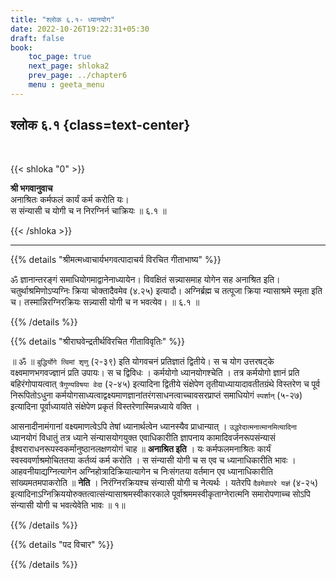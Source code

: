 ```yaml
---
title: "श्लोक ६.१- ध्यानयोग"
date: 2022-10-26T19:22:31+05:30
draft: false
book:
    toc_page: true
    next_page: shloka2
    prev_page: ../chapter6
    menu : geeta_menu
---
```




## श्लोक ६.१ {class=text-center}

<br/>

{{< shloka  "0"  >}}

**श्री भगवानुवाच**  
अनाश्रितः कर्मफलं कार्यं कर्म करोति यः।    
स संन्यासी च योगी च न निरग्निर्न चाक्रियः ॥ ६.१ ॥

{{< /shloka >}}

---


{{% details "श्रीमत्मध्वाचार्यभगवत्पादाचर्य विरचित  गीताभाष्य" %}}

ॐ ज्ञानान्तरङ्गं समाधियोगमाद्वानेनाध्यायेन। विवक्षितं 
सन्न्यासमाह योगेन सह अनाश्रित इति। चतुर्थाश्रमिणोऽप्यग्निः 
क्रिया चोक्तादैवमेव (४.२५)  इत्यादौ। अग्निर्ब्रह्म च तत्पूजा 
क्रिया न्यासाश्रमे स्मृता इति च। तस्मान्निरग्निरक्रियः 
सन्न्यासी योगी च न भवत्येव।  ॥ ६.१ ॥

{{% /details %}}



{{% details "श्रीराघवेन्द्रतीर्थविरचित गीताविवृतिः" %}}


॥ ॐ ॥ `बुद्धिर्योगे त्विमां शृणु` (२-३९) इति योगवचनं 
प्रतिज्ञातं द्वितीये। स च योग उत्तरषट्के वक्ष्वमाणभगवज्ज्ञानं 
प्रति उपायः। स च द्विविधः । कर्मयोगो ध्यानयोगश्चेति । 
तत्र कर्मयोगो ज्ञानं प्रति
बहिरंगोपायत्वात्‌ `त्रैगुण्यविषया वेदा` (२-४५) इत्यादिना द्वितीये संक्षेपेण
तृतीयाध्यायादावतीतग्रंथे विस्तरेण च पूर्व निरूपितोऽधुना 
कर्मयोगसाध्यत्वाद्वक्ष्यमाणज्ञानांतरंगसाधनत्वाच्चावसरप्राप्तं समाधियोगं 
`स्पर्शान्‌` (५-२७) इत्यादिना पूर्वाध्यायांते संक्षेपेण प्रकृतं 
विस्तरेणास्मिन्नध्याये वक्ति ।  

आसनादीनामंगानां वक्ष्यमाणत्वेऽपि तेषां ध्यानार्थत्वेन ध्यानस्यैव
प्राधान्यात्‌ । `उद्धरेदात्मनात्मानमित्यादिना` ध्यानयोगं विधातुं तत्र ध्याने 
संन्यासयोगयुक्त एवाधिकारीति ज्ञापनाय कामादिवर्जनरूपसंन्यासं 
ईश्वराराधनरूपस्वकर्मानुष्ठानलक्षणयोगं चाह ॥ **अनाश्रित इति** । 
यः कर्मफलमनाश्रितः कार्यं स्वस्ववर्णाश्रमोचिततया कर्तव्यं कर्म करोति । स
संन्यासी योगी च स एव च ध्यानाधिकारीति भावः । आहवनीयाद्यग्नित्यागेन 
अग्निहोत्रादिक्रियात्यागेन च निःसंगतया वर्तमान एव ध्यानाधिकारीति 
सांख्यमतमपाकरोति ॥ **नेति** । निरंग्निरक्रियश्च संन्यासी योगी च नेत्यर्थः । 
यतेरपि `दैवमेवापरे यज्ञं` (४-२५) 
इत्यादिनाऽग्निक्रिययोरुक्तत्वात्संन्यासाश्रमस्वीकारकाले 
पूर्वाश्रममस्वीकृताग्नेरात्मनि समारोपणाच्च
सोऽपि संन्यासी योगी च भवत्येवेति भावः ॥ १॥

{{% /details %}}



{{% details "पद विचार" %}}


{{% /details %}}

